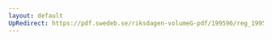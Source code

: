 ```yaml
---
layout: default
UpRedirect: https://pdf.swedeb.se/riksdagen-volumeG-pdf/199596/reg_199596/reg_199596_0122.pdf
---
```

